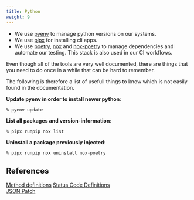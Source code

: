 ```yaml
---
title: Python
weight: 9
---
```


- We use [pyenv](https://github.com/pyenv/pyenv) to manage python versions on our systems.
- We use [pipx](https://github.com/pypa/pipx) for installing cli apps.
- We use [poetry](https://python-poetry.org/), [nox](https://nox.thea.codes/en/stable/) and [nox-poetry](https://github.com/cjolowicz/nox-poetry) to manage dependencies and automate our testing. This stack is also used in our CI workflows.

Even though all of the tools are very well documented, there are things that you need to do once in a while that can be hard to remember.

The following is therefore a list of usefull things to know which is not easily found in the documentation.

__Update pyenv in order to install newer python__:

```Shell
% pyenv update
```

__List all packages and version-information__:

```Shell
% pipx runpip nox list
```

__Uninstall a package previously injected__:

```Shell
% pipx runpip nox uninstall nox-poetry
```

## References

[Method definitions](https://www.w3.org/Protocols/rfc2616/rfc2616-sec9.html)
[Status Code Definitions](https://www.w3.org/Protocols/rfc2616/rfc2616-sec10.html)  
[JSON Patch](https://tools.ietf.org/html/rfc6902)
